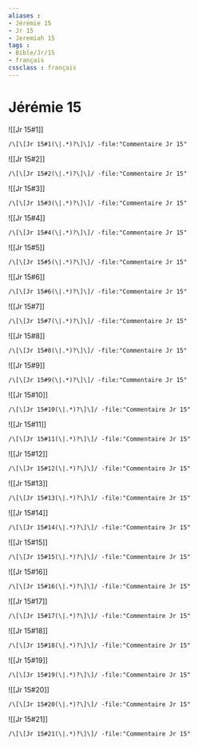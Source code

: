 ```yaml
---
aliases : 
- Jérémie 15
- Jr 15
- Jeremiah 15
tags : 
- Bible/Jr/15
- français
cssclass : français
---
```


# Jérémie 15

![[Jr 15#1]]

```query
/\[\[Jr 15#1(\|.*)?\]\]/ -file:"Commentaire Jr 15"
```

![[Jr 15#2]]

```query
/\[\[Jr 15#2(\|.*)?\]\]/ -file:"Commentaire Jr 15"
```

![[Jr 15#3]]

```query
/\[\[Jr 15#3(\|.*)?\]\]/ -file:"Commentaire Jr 15"
```

![[Jr 15#4]]

```query
/\[\[Jr 15#4(\|.*)?\]\]/ -file:"Commentaire Jr 15"
```

![[Jr 15#5]]

```query
/\[\[Jr 15#5(\|.*)?\]\]/ -file:"Commentaire Jr 15"
```

![[Jr 15#6]]

```query
/\[\[Jr 15#6(\|.*)?\]\]/ -file:"Commentaire Jr 15"
```

![[Jr 15#7]]

```query
/\[\[Jr 15#7(\|.*)?\]\]/ -file:"Commentaire Jr 15"
```

![[Jr 15#8]]

```query
/\[\[Jr 15#8(\|.*)?\]\]/ -file:"Commentaire Jr 15"
```

![[Jr 15#9]]

```query
/\[\[Jr 15#9(\|.*)?\]\]/ -file:"Commentaire Jr 15"
```

![[Jr 15#10]]

```query
/\[\[Jr 15#10(\|.*)?\]\]/ -file:"Commentaire Jr 15"
```

![[Jr 15#11]]

```query
/\[\[Jr 15#11(\|.*)?\]\]/ -file:"Commentaire Jr 15"
```

![[Jr 15#12]]

```query
/\[\[Jr 15#12(\|.*)?\]\]/ -file:"Commentaire Jr 15"
```

![[Jr 15#13]]

```query
/\[\[Jr 15#13(\|.*)?\]\]/ -file:"Commentaire Jr 15"
```

![[Jr 15#14]]

```query
/\[\[Jr 15#14(\|.*)?\]\]/ -file:"Commentaire Jr 15"
```

![[Jr 15#15]]

```query
/\[\[Jr 15#15(\|.*)?\]\]/ -file:"Commentaire Jr 15"
```

![[Jr 15#16]]

```query
/\[\[Jr 15#16(\|.*)?\]\]/ -file:"Commentaire Jr 15"
```

![[Jr 15#17]]

```query
/\[\[Jr 15#17(\|.*)?\]\]/ -file:"Commentaire Jr 15"
```

![[Jr 15#18]]

```query
/\[\[Jr 15#18(\|.*)?\]\]/ -file:"Commentaire Jr 15"
```

![[Jr 15#19]]

```query
/\[\[Jr 15#19(\|.*)?\]\]/ -file:"Commentaire Jr 15"
```

![[Jr 15#20]]

```query
/\[\[Jr 15#20(\|.*)?\]\]/ -file:"Commentaire Jr 15"
```

![[Jr 15#21]]

```query
/\[\[Jr 15#21(\|.*)?\]\]/ -file:"Commentaire Jr 15"
```

